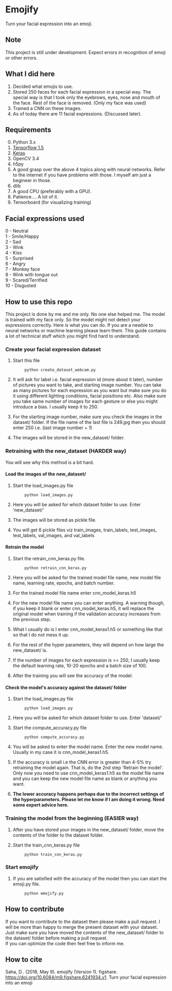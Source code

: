 # Emojify
Turn your facial expression into an emoji.

## Note
This project is still under development. Expect errors in recognition of emoji or other errors.

## What I did here
1. Decided what emojis to use.
2. Stored 250 faces for each facial expression in a special way. The special way is that I took only the eyebrows, eyes, nose and mouth of the face. Rest of the face is removed. (Only my face was used)
3. Trained a CNN on these images.
4. As of today there are 11 facial expressions. (Discussed later).


## Requirements 
0. Python 3.x
1. <a href="https://tensorflow.org">Tensorflow 1.5</a>
2. <a href="https://keras.io">Keras</a>
3. OpenCV 3.4
4. h5py
5. A good grasp over the above 4 topics along with neural networks. Refer to the internet if you have problems with those. I myself am just a begineer in those.
6. dlib
7. A good CPU (preferably with a GPU).
8. Patience.... A lot of it.
9. Tensorboard (for visualizing training)

## Facial expressions used
0 - Neutral<br>
1 - Smile/Happy<br>
2 - Sad<br>
3 - Wink<br>
4 - Kiss<br>
5 - Surprised<br>
6 - Angry<br>
7 - Monkey face<br>
8 - Wink with tongue out<br>
9 - Scared/Terrified<br>
10 - Disgusted<br>

## How to use this repo
This project is done by me and me only. No one else helped me. The model is trained with my face only. So the model might not detect your expressions correctly. Here is what you can do. If you are a newbie to neural networks or machine learning please learn them. This guide contains a lot of technical stuff which you might find hard to understand. 

### Create your facial expression dataset
1. Start this file 
		
			python create_dataset_webcam.py
2. It will ask for label i.e. facial expression id (more about it later), number of pictures you want to take, and starting image number. You can take as many pictures for each expression as you want but make sure you do it using different lighting conditions, facial poisitions etc. Also make sure you take same number of images for each gesture or else you might introduce a bias. I usually keep it to 250.
3. For the starting image number, make sure you check the images in the dataset/ folder. If the file name of the last file is 249.jpg then you should enter 250 i.e. (last image number + 1)
4. The images will be stored in the new_dataset/ folder.

### Retraining with the new_dataset (HARDER way)
You will see why this method is a bit hard.

#### Load the images of the new_dataset/
1. Start the load_images.py file

			python load_images.py
2. Here you will be asked for which dataset folder to use. Enter 'new_dataset/'
3. The images will be stored as pickle file.
4. You will get 6 pickle files viz train_images, train_labels, test_images, test_labels, val_images, and val_labels

#### Retrain the model 
1. Start the retrain_cnn_keras.py file.
		
			python retrain_cnn_keras.py
2. Here you will be asked for the trained model file name, new model file name, learning rate, epochs, and batch number.
3. For the trained model file name enter cnn_model_keras.h5
4. For the new model file name you can enter anything. A warning though, if you keep it blank or enter cnn_model_keras.h5, it will replace the original model when training if the validation accuracy increases from the previous step.
5. What I usually do is I enter cnn_model_keras1.h5 or something like that so that I do not mess it up.
6. For the rest of the hyper parameters, they will depend on how large the new_dataset/ is.
7. If the number of images for each expression is >= 250, I usually keep the default learning rate, 10-20 epochs and a batch size of 100. 
8. After the training you will see the accuracy of the model. 

#### Check the model's accuracy against the dataset/ folder 
1. Start the load_images.py file

			python load_images.py
2. Here you will be asked for which dataset folder to use. Enter 'dataset/'
3. Start the compute_accuracy.py file
			
			python compute_accuracy.py
4. You will be asked to enter the model name. Enter the new model name. Usually in my case it is cnn_model_keras1.h5.
5. If the accuracy is small i.e the CNN error is greater than 4-5% try retraining the model again. That is, do the 2nd step 'Retrain the model'. Only now you need to use cnn_model_keras1.h5 as the model file name and you can keep the new model file name as blank or anything you want.
6. <b>The lower accuracy happens perhaps due to the incorrect settings of the hyperparameters. Please let me know if I am doing it wrong. Need some expert advice here.</b>

### Training the model from the beginning (EASIER way)
1. After you have stored your images in the new_dataset/ folder, move the contents of the folder to the dataset folder.
2. Start the train_cnn_keras.py file
			
			python train_cnn_keras.py

### Start emojify
1. If you are satisfied with the accuracy of the model then you can start the emoji.py file.

			python emojify.py

## How to contribute
If you want to contribute to the dataset then please make a pull request. I will be more than happy to merge the present dataset with your dataset. Just make sure you have moved the contents of the new_dataset/ folder to the dataset/ folder before making a pull request.<br>
If you can optimize the code then feel free to inform me.

## How to cite
Saha, D.. (2018, May 9). emojify (Version 1). figshare. https://doi.org/10.6084/m9.figshare.6241934.v1. Turn your facial expression into an emoji
